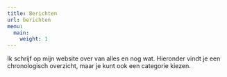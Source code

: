 ```yaml
---
title: Berichten
url: berichten
menu: 
  main:
    weight: 1
---
```

Ik schrijf op mijn website over van alles en nog wat. Hieronder vindt je een chronologisch overzicht, maar je kunt ook een categorie kiezen.
